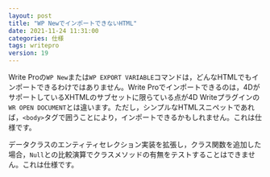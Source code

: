 ```yaml
---
layout: post
title: "WP NewでインポートできないHTML"
date: 2021-11-24 11:31:00
categories: 仕様
tags: writepro
version: 19
---
```


Write Proの`WP New`または`WP EXPORT VARIABLE`コマンドは，どんなHTMLでもインポートできるわけではありません。Write Proでインポートできるのは，4DがサポートしているXHTMLのサブセットに限らている点が4D Writeプラグインの`WR OPEN DOCUMENT`とは違います。ただし，シンプルなHTMLスニペットであれば，`<body>`タグで囲うことにより，インポートできるかもしれません。これは仕様です。

データクラスのエンティティセレクション実装を拡張し，クラス関数を追加した場合，`Null`との比較演算でクラスメソッドの有無をテストすることはできません。これは仕様です。
